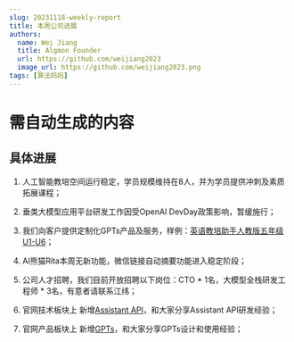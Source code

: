 ```yaml
---
slug: 20231118-weekly-report
title: 本周公司进展
authors:
  name: Wei Jiang
  title: Algmon Founder
  url: https://github.com/weijiang2023
  image_url: https://github.com/weijiang2023.png
tags: [算法妈妈]
---
```


# 需自动生成的内容
## 具体进展

1. 人工智能教培空间运行稳定，学员规模维持在8人，并为学员提供冲刺及素质拓展课程；

2. 垂类大模型应用平台研发工作因受OpenAI DevDay政策影响，暂缓施行；

3. 我们向客户提供定制化GPTs产品及服务，样例：[英语教培助手人教版五年级U1-U6](https://chat.openai.com/g/g-6hiuh8xlq-ying-yu-jiao-pei-zhu-shou-ren-jiao-ban-wu-nian-ji-u1-u6)；

4. AI熊猫Rita本周无新功能，微信链接自动摘要功能进入稳定阶段；

5. 公司人才招聘，我们目前开放招聘以下岗位：CTO * 1名，大模型全栈研发工程师 * 3名，有意者请联系江纬；

6. 官网技术板块上 新增[Assistant API](https://www.algmon.com/docs/assistantAPI/intro)，和大家分享Assistant API研发经验；

7. 官网产品板块上 新增[GPTs](https://www.algmon.com/docs/gpts/intro)，和大家分享GPTs设计和使用经验；